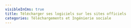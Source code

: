 ```yaml
---
visibleInCms: true
title: Télécharger ses logiciels sur les sites officiels
categories: Téléchargements et Ingénierie sociale
---
```

